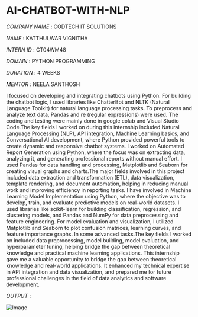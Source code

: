 # AI-CHATBOT-WITH-NLP
*COMPANY NAME* : CODTECH IT SOLUTIONS

*NAME* : KATTHULWAR VIGNITHA

*INTERN ID* : CT04WM48

*DOMAIN* : PYTHON PROGRAMMING

*DURATION* : 4 WEEKS

*MENTOR* : NEELA SANTHOSH

I focused on developing and integrating chatbots using Python. For building the chatbot logic, I used libraries like ChatterBot and NLTK (Natural Language Toolkit) for natural language processing tasks.
To preprocess and analyze text data, Pandas and re (regular expressions) were used. The coding and testing were mainly done in google colab and Visual Studio Code.The key fields I worked on during this internship included Natural Language Processing (NLP), API integration, Machine Learning basics, and Conversational AI development, where Python provided powerful tools to create dynamic and responsive chatbot systems.
I worked on Automated Report Generation using Python, where the focus was on extracting data, analyzing it, and generating professional reports without manual effort. I used Pandas for data handling and processing, Matplotlib and Seaborn for creating visual graphs and charts.The major fields involved in this project included data extraction and transformation (ETL), data visualization, template rendering, and document automation, helping in reducing manual work and improving efficiency in reporting tasks.
I have involved in Machine Learning Model Implementation using Python, where the objective was to develop, train, and evaluate predictive models on real-world datasets. I used libraries like scikit-learn for building classification, regression, and clustering models, and Pandas and NumPy for data preprocessing and feature engineering. For model evaluation and visualization, I utilized Matplotlib and Seaborn to plot confusion matrices, learning curves, and feature importance graphs. In some advanced tasks.The key fields I worked on included data preprocessing, model building, model evaluation, and hyperparameter tuning, helping bridge the gap between theoretical knowledge and practical machine learning applications.
This internship gave me a valuable opportunity to bridge the gap between theoretical knowledge and real-world applications. It enhanced my technical expertise in API integration and data visualization, and prepared me for future professional challenges in the field of data analytics and software development.

*OUTPUT* :

![Image](https://github.com/user-attachments/assets/85be6cb4-f4f5-40f4-afa6-d4e4b286a066)






 
